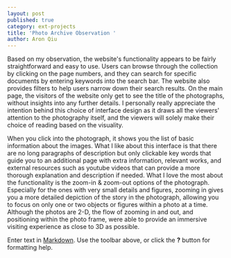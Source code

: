```yaml
---
layout: post
published: true
category: ext-projects
title: 'Photo Archive Observation '
author: Aron Qiu
---
```

Based on my observation, the website's functionality appears to be fairly straightforward and easy to use. Users can browse through the collection by clicking on the page numbers, and they can search for specific documents by entering keywords into the search bar. The website also provides filters to help users narrow down their search results. 
On the main page, the visitors of the website only get to see the title of the photographs, without insights into any further details. I personally really appreciate the intention behind this choice of interface design as it draws all the viewers' attention to the photography itself, and the viewers will solely make their choice of reading based on the visuality. 

When you click into the photograph, it shows you the list of basic information about the images. What I like about this interface is that there are no long paragraphs of description but only clickable key words that guide you to an additional page with extra  information, relevant works, and external resources such as youtube videos that can provide a more thorough explanation and description if needed. What I love the most about the functionality is the zoom-in & zoom-out options of the photograph. Especially for the ones with very small details and figures, zooming in gives you a more detailed depiction of the story in the photograph, allowing you to focus on only one or two objects or figures within a photo at a time. Although the photos are 2-D, the flow of zooming in and out, and positioning within the photo frame, were able to provide an immersive visiting experience as close to 3D as possible.


Enter text in [Markdown](http://daringfireball.net/projects/markdown/). Use the toolbar above, or click the **?** button for formatting help.
